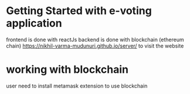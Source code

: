 # Getting Started with e-voting application

frontend is done with reactJs
backend is done with blockchain (ethereum chain)
https://nikhil-varma-mudunuri.github.io/server/ to visit the website


# working with blockchain

user need to install metamask extension to use blockchain 

